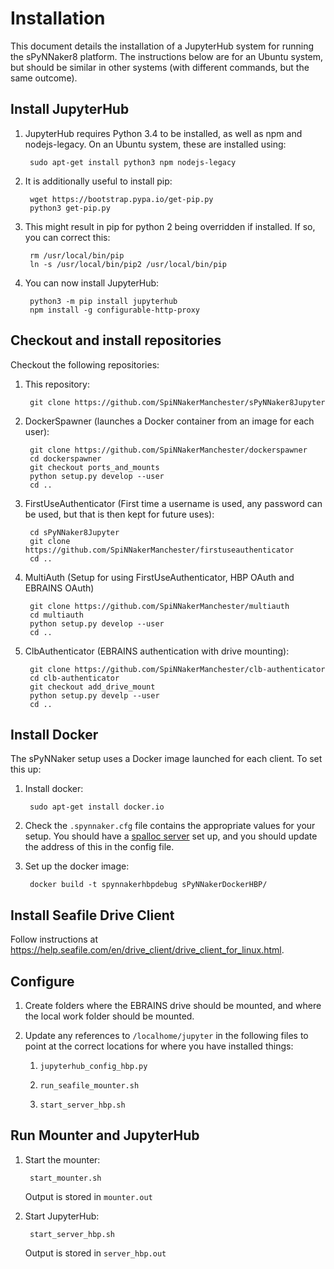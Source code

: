 # Installation
This document details the installation of a JupyterHub system for running the sPyNNaker8 platform.  The instructions below are for an Ubuntu system, but should be similar in other systems (with different commands, but the same outcome).

## Install JupyterHub

1. JupyterHub requires Python 3.4 to be installed, as well as npm and nodejs-legacy.  On an Ubuntu system, these are installed using:

        sudo apt-get install python3 npm nodejs-legacy

1. It is additionally useful to install pip:

        wget https://bootstrap.pypa.io/get-pip.py
        python3 get-pip.py
    
1. This might result in pip for python 2 being overridden if installed.  If so, you can correct this:

        rm /usr/local/bin/pip
        ln -s /usr/local/bin/pip2 /usr/local/bin/pip

1. You can now install JupyterHub:

        python3 -m pip install jupyterhub
        npm install -g configurable-http-proxy


## Checkout and install repositories

Checkout the following repositories:

1. This repository:

        git clone https://github.com/SpiNNakerManchester/sPyNNaker8Jupyter

1. DockerSpawner (launches a Docker container from an image for each user):

        git clone https://github.com/SpiNNakerManchester/dockerspawner
        cd dockerspawner
        git checkout ports_and_mounts
        python setup.py develop --user
        cd ..

1. FirstUseAuthenticator (First time a username is used, any password can be used, but that is then kept for future uses):

        cd sPyNNaker8Jupyter
        git clone https://github.com/SpiNNakerManchester/firstuseauthenticator
        cd ..

1. MultiAuth (Setup for using FirstUseAuthenticator, HBP OAuth and EBRAINS OAuth)

        git clone https://github.com/SpiNNakerManchester/multiauth
        cd multiauth
        python setup.py develop --user
        cd ..

1. ClbAuthenticator (EBRAINS authentication with drive mounting):

        git clone https://github.com/SpiNNakerManchester/clb-authenticator
        cd clb-authenticator
        git checkout add_drive_mount
        python setup.py develp --user
        cd ..

## Install Docker

The sPyNNaker setup uses a Docker image launched for each client.  To set this up:

1. Install docker:

        sudo apt-get install docker.io

1. Check the ```.spynnaker.cfg``` file contains the appropriate values for your setup.  You should have a [spalloc server](https://spalloc_server.readthedocs.io/) set up, and you should update the address of this in the config file.

1. Set up the docker image:

        docker build -t spynnakerhbpdebug sPyNNakerDockerHBP/

## Install Seafile Drive Client

Follow instructions at https://help.seafile.com/en/drive_client/drive_client_for_linux.html.

## Configure

1. Create folders where the EBRAINS drive should be mounted, and where the local work folder should be mounted.

1. Update any references to ```/localhome/jupyter``` in the following files to point at the correct locations for where you have installed things:

    1. ```jupyterhub_config_hbp.py```

    1. ```run_seafile_mounter.sh```

    1. ```start_server_hbp.sh``` 

## Run Mounter and JupyterHub

1. Start the mounter:

        start_mounter.sh

    Output is stored in ```mounter.out```

1. Start JupyterHub:

        start_server_hbp.sh

    Output is stored in ```server_hbp.out```

